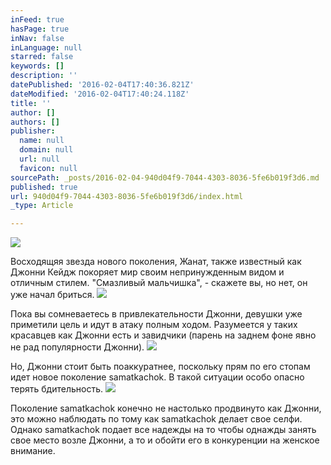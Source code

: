 ```yaml
---
inFeed: true
hasPage: true
inNav: false
inLanguage: null
starred: false
keywords: []
description: ''
datePublished: '2016-02-04T17:40:36.821Z'
dateModified: '2016-02-04T17:40:24.118Z'
title: ''
author: []
authors: []
publisher:
  name: null
  domain: null
  url: null
  favicon: null
sourcePath: _posts/2016-02-04-940d04f9-7044-4303-8036-5fe6b019f3d6.md
published: true
url: 940d04f9-7044-4303-8036-5fe6b019f3d6/index.html
_type: Article

---
```

![](https://the-grid-user-content.s3-us-west-2.amazonaws.com/2fb98320-5192-4b35-89ba-6ab807581145.jpg)

Восходящяя звезда нового поколения, Жанат, также известный как Джонни Кейдж покоряет мир своим непринужденным видом и отличным стилем. "Смазливый мальчишка", - скажете вы, но нет, он уже начал бриться. ![](https://the-grid-user-content.s3-us-west-2.amazonaws.com/7c44b254-9e1d-4d83-98cf-8ed2d7126a9b.jpg)

Пока вы сомневаетесь в привлекательности Джонни, девушки уже приметили цель и идут в атаку полным ходом. Разумеется у таких красавцев как Джонни есть и завидчики (парень на заднем фоне явно не рад популярности Джонни).
![](https://the-grid-user-content.s3-us-west-2.amazonaws.com/8a85c478-8ec9-41fb-880d-0c687ef0eb27.jpg)

Но, Джонни стоит быть поаккуратнее, поскольку прям по его стопам идет новое поколение samatkachok. В такой ситуации особо опасно терять бдительность. ![](https://the-grid-user-content.s3-us-west-2.amazonaws.com/cd34c3b5-f6a8-4f1b-8cc5-3c0748160966.jpg)

Поколение samatkachok конечно не настолько продвинуто как Джонни, это можно наблюдать по тому как samatkachok делает свое селфи. Однако samatkachok подает все надежды на то чтобы однажды занять свое место возле Джонни, а то и обойти его в конкуренции на женское внимание.